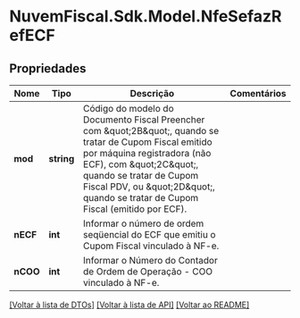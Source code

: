 # NuvemFiscal.Sdk.Model.NfeSefazRefECF

## Propriedades

Nome | Tipo | Descrição | Comentários
------------ | ------------- | ------------- | -------------
**mod** | **string** | Código do modelo do Documento Fiscal   Preencher com \&quot;2B\&quot;, quando se tratar de Cupom Fiscal emitido por máquina registradora (não ECF), com \&quot;2C\&quot;, quando se tratar de Cupom Fiscal PDV, ou \&quot;2D\&quot;, quando se tratar de Cupom Fiscal (emitido por ECF). | 
**nECF** | **int** | Informar o número de ordem seqüencial do ECF que emitiu o Cupom Fiscal vinculado à NF-e. | 
**nCOO** | **int** | Informar o Número do Contador de Ordem de Operação - COO vinculado à NF-e. | 

[[Voltar à lista de DTOs]](../README.md#documentation-for-models) [[Voltar à lista de API]](../README.md#documentation-for-api-endpoints) [[Voltar ao README]](../README.md)


